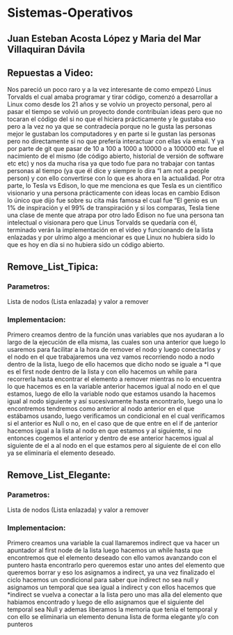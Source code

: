 # Sistemas-Operativos
## Juan Esteban Acosta López y Maria del Mar Villaquiran Dávila
## Repuestas a Video:
Nos pareció un poco raro y a la vez interesante de como empezó Linus Torvalds el cual amaba programar y tirar código, comenzó a desarrollar a Linux como desde los 21 años y se volvio un proyecto personal, pero al pasar el tiempo se volvió un proyecto donde contribuían ideas  pero que no tocaran el código del si no que el hiciera prácticamente y le gustaba eso pero a la vez no ya que se contradecía porque no le gusta las personas mejor le gustaban los computadores y en parte si le gustan las personas pero no directamente si no que prefería interactuar con ellas vía email. Y ya por parte de git que pasar de 10 a 100 a 1000 a 10000 o a 100000 etc fue el nacimiento de el mismo (de código abierto, historial de versión de software etc etc) y nos da mucha risa ya que todo fue para no trabajar con tantas personas al tiempo (ya que él dice y siempre lo dira “I am not a people person) y con ello convertirse con lo que es ahora en la actualidad. Por otra parte, lo Tesla vs Edison, lo que me menciona es que Tesla es un científico visionario y una persona prácticamente con ideas locas en cambio Edison lo único que dijo fue sobre su cita más famosa el cual fue “El genio es un 1% de inspiración y el 99% de transpiración y si los comparas, Tesla tiene una clase de mente que atrapa por otro lado Edison no fue una persona tan intelectual o visionara pero que Linus Torvalds se quedaría con él, terminado verán la implementación en el video y funcionando de la lista enlazadas y por ulrimo algo a mencionar es que Linux no hubiera sido lo que es hoy en día si no hubiera sido un código abierto.
## Remove_List_Tipica:
### Parametros:
Lista de nodos (Lista enlazada) y valor a remover
### Implementacion:
Primero creamos dentro de la función unas variables que nos ayudaran a lo largo de la ejecución de ella misma, las cuales son una anterior que luego lo usaremos para facilitar a la hora de remover el nodo y luego conectarlos y el nodo en el que trabajaremos una vez vamos recorriendo nodo a nodo dentro de la lista, luego de ello hacemos que dicho nodo se iguale a *l que es el first node dentro de la lista y con ello hacemos un while para recorrerla hasta encontrar el elemento a remover mientras no lo encuentra lo que hacemos es en la variable anterior hacemos igual al nodo en el que estamos, luego de ello la variable nodo que estamos usando la hacemos igual al nodo siguiente y así sucesivamente hasta encontrarlo, luego una lo encontremos tendremos como anterior al nodo anterior en el que estábamos usando, luego verificamos un condicional en el cual verificamos si el anterior es Null o no, en el caso que de que entre en el if de ¡anterior hacemos igual a la lista al nodo en que estamos y al siguiente, si no entonces cogemos el anterior y dentro de ese anterior hacemos igual al siguiente de el a al nodo en el que estamos pero al siguiente de el con ello ya se eliminaría el elemento deseado.
## Remove_List_Elegante:
### Parametros:
Lista de nodos (Lista enlazada) y valor a remover
### Implementacion:
Primero creamos una variable la cual llamaremos indirect que va hacer un apuntador al first node de la lista luego hacemos un while hasta que encontremos que el elemento deseado con ello vamos avanzando con el puntero hasta encontrarlo pero queremos estar uno antes del elemento que queremos borrar y eso los asignamos a indirect, ya una vez finalizado el ciclo hacemos un condicional para saber que indirect no sea null y asignamos un temporal que sea igual a indirect y con ellos hacemos que *indirect se vuelva a conectar a la lista pero uno mas alla del elemento que habiamos encontrado y luego de ello asignamos que el siguiente del temporal sea Null y ademas liberamos la memoria que tenia el temporal y con ello se eliminaria un elemento denuna lista de forma elegante y/o con punteros

